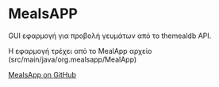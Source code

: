 # MealsAPP

GUI εφαρμογή για προβολή γευμάτων από το themealdb API.

Η εφαρμογή τρέχει από το MealApp αρχείο (src/main/java/org.mealsapp/MealApp)

[MealsApp on GitHub](https://github.com/skordaschristofanis/MealsApp)
